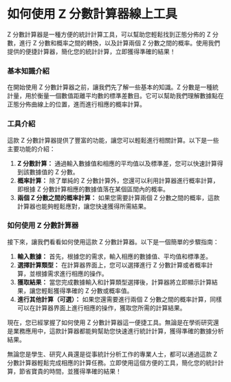 如何使用 Z 分數計算器線上工具
================

Z 分數計算器是一種方便的統計計算工具，可以幫助您輕鬆找到正態分佈的 Z 分數，進行 Z 分數和概率之間的轉換，以及計算兩個 Z 分數之間的概率。使用我們提供的便捷計算器，簡化您的統計計算，立即獲得準確的結果！

### 基本知識介紹

在開始使用 Z 分數計算器之前，讓我們先了解一些基本的知識。Z 分數是一種統計量，用於衡量一個數值距離平均數的標準差數目。它可以幫助我們理解數據點在正態分佈曲線上的位置，進而進行相應的概率計算。

### 工具介紹

這款 Z 分數計算器提供了豐富的功能，讓您可以輕鬆進行相關計算。以下是一些主要功能的介紹：

1. **Z 分數計算：** 通過輸入數據值和相應的平均值以及標準差，您可以快速計算得到該數據值的 Z 分數。
2. **概率計算：** 除了單純的 Z 分數計算外，您還可以利用計算器進行概率計算，即根據 Z 分數計算相應的數據值落在某個區間內的概率。
3. **兩個 Z 分數之間的概率計算：** 如果您需要計算兩個 Z 分數之間的概率，這款計算器也能夠輕鬆應對，讓您快速獲得所需結果。

### 如何使用 Z 分數計算器

接下來，讓我們看看如何使用這款 Z 分數計算器。以下是一個簡單的步驟指南：

1. **輸入數據：** 首先，根據您的需求，輸入相應的數據值、平均值和標準差。
2. **選擇計算類型：** 在計算器界面上，您可以選擇進行 Z 分數計算或者概率計算，並根據需求進行相應的操作。
3. **獲取結果：** 當您完成數據輸入和計算類型選擇後，計算器將立即顯示計算結果，讓您輕鬆獲得準確的 Z 分數或概率值。
4. **進行其他計算（可選）：** 如果您還需要進行兩個 Z 分數之間的概率計算，同樣可以在計算器界面上進行相應的操作，獲取您所需的計算結果。

現在，您已經掌握了如何使用 Z 分數計算器這一便捷工具。無論是在學術研究還是業務應用中，這款計算器都能夠幫助您快速進行統計計算，獲得準確的數據分析結果。

無論您是學生、研究人員還是從事統計分析工作的專業人士，都可以通過這款 Z 分數計算器輕鬆完成相應的計算任務。立即使用這個方便的工具，簡化您的統計計算，節省寶貴的時間，並獲得準確的結果！